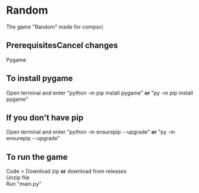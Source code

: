 # Random
The game "Random" made for compsci

## PrerequisitesCancel changes
Pygame

## To install pygame
Open terminal and enter "python -m pip install pygame" **or** "py -m pip install pygame"
## If you don't have pip
Open terminal and enter "python -m ensurepip --upgrade" **or** "py -m ensurepip --upgrade"

## To run the game

Code > Download zip **or** download from releases  
Unzip file  
Run "main.py"

